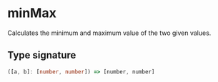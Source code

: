 # minMax

Calculates the minimum and maximum value of the two given values.

## Type signature

<!-- prettier-ignore-start -->
```typescript
([a, b]: [number, number]) => [number, number]
```
<!-- prettier-ignore-end -->
